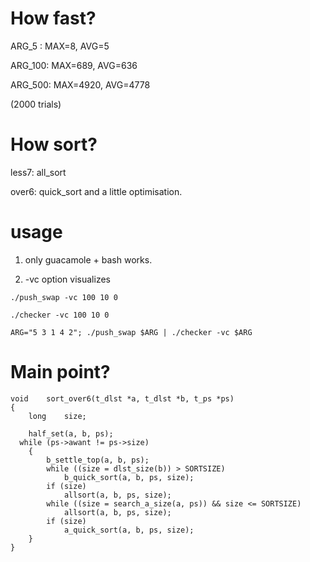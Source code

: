 # How fast?
ARG_5  : MAX=8, AVG=5

ARG_100: MAX=689, AVG=636

ARG_500: MAX=4920, AVG=4778

(2000 trials)

# How sort?
less7: all_sort

over6: quick_sort and a little optimisation.

# usage

1. only guacamole + bash works.

2. -vc option visualizes

```./push_swap -vc 100 10 0```

```./checker -vc 100 10 0```

```ARG="5 3 1 4 2"; ./push_swap $ARG | ./checker -vc $ARG```

# Main point?
```
void	sort_over6(t_dlst *a, t_dlst *b, t_ps *ps)
{
	long	size;

	half_set(a, b, ps);
  while (ps->awant != ps->size)
	{
		b_settle_top(a, b, ps);
		while ((size = dlst_size(b)) > SORTSIZE)
			b_quick_sort(a, b, ps, size);
		if (size)
			allsort(a, b, ps, size);
		while ((size = search_a_size(a, ps)) && size <= SORTSIZE)
			allsort(a, b, ps, size);
		if (size)
			a_quick_sort(a, b, ps, size);
	}
}
```
